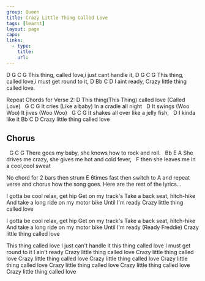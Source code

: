 ```yaml
---
group: Queen
title: Crazy Little Thing Called Love
tags: [learnt]
layout: page
capo: 
links: 
  - type: 
    title: 
    url: 
---
```



D                         G    C           G
This thing, called love,i just cant handle it,
D                         G    C           G
This thing, called love,i must get round to it,
D             Bb           C            D
I aint ready, Crazy little thing called love.

Repeat Chords for Verse 2:
D
This thing(This Thing) called love (Called Love)
&nbsp;  G                        C          G
It cries (Like a baby) In a cradle all night
&nbsp;  D
It swings (Woo Woo) It jives (Woo Woo)
&nbsp;  G                      C     G
It shakes all over like a jelly fish,
&nbsp;       D
I kinda like it
Bb           C            D
Crazy little thing called love

## Chorus
&nbsp;             G         C                         G
There goes my baby, she knows how to rock and roll.
&nbsp;             Bb                  E             A
She drives me crazy, she gives me hot and cold fever,
&nbsp;        F
then she leaves me in a cool,cool sweat

No chord for 2 bars then strum E 6times fast then switch to
A and repeat verse and chorus how the song goes. Here are
the rest of the lyrics...

I gotta be cool relax, get hip
Get on my track's
Take a back seat, hitch-hike
And take a long ride on my motor bike
Until I'm ready
Crazy little thing called love

I gotta be cool relax, get hip
Get on my track's
Take a back seat, hitch-hike
And take a long ride on my motor bike
Until I'm ready (Ready Freddie)
Crazy little thing called love

This thing called love I just can't handle it
this thing called love I must get round to it
I ain't ready
Crazy little thing called love
Crazy little thing called love
Crazy little thing called love
Crazy little thing called love
Crazy little thing called love
Crazy little thing called love
Crazy little thing called love
Crazy little thing called love

